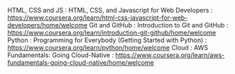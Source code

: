 HTML, CSS and JS : HTML, CSS, and Javascript for Web Developers : https://www.coursera.org/learn/html-css-javascript-for-web-developers/home/welcome
Git and GitHub : Introduction to Git and GitHub : https://www.coursera.org/learn/introduction-git-github/home/welcome
Python : Programming for Everybody (Getting Started with Python) : https://www.coursera.org/learn/python/home/welcome
Cloud : AWS Fundamentals: Going Cloud-Native : https://www.coursera.org/learn/aws-fundamentals-going-cloud-native/home/welcome

